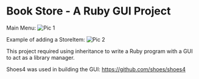 # Book Store - A Ruby GUI Project

Main Menu:
![Pic 1](https://github.com/cupOJ/Week-2/tree/main/Book_Store/gui1.png)



Example of adding a StoreItem:
![Pic 2](https://github.com/cupOJ/Week-2/tree/main/Book_Store/gui2.png)


This project required using inheritance to write a Ruby program with a GUI to act as a library manager.


Shoes4 was used in building the GUI: https://github.com/shoes/shoes4
